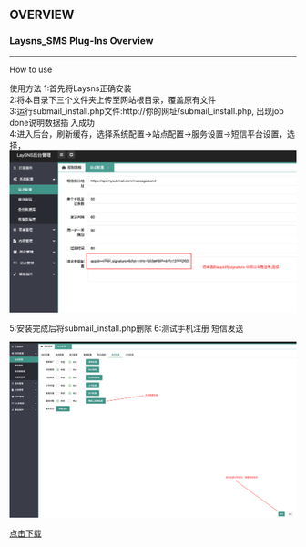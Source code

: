 ## OVERVIEW

### Laysns_SMS Plug-Ins Overview

------

How to use

使用方法
    1:首先将Laysns正确安装<br>
    2:将本目录下三个文件夹上传至网站根目录，覆盖原有文件 <br>
    3:运行submail_install.php文件:http://你的网址/submail_install.php,  出现job done说明数据插 入成功 <br>
    4:进入后台，刷新缓存，选择系统配置->站点配置->服务设置->短信平台设置，选择，<br>
![Submail](./markdown/1.png)

5:安装完成后将submail_install.php删除
6:测试手机注册 短信发送

![Submail](./markdown/2.png)


[点击下载](https://github.com/submail-developers/laysns_sms/archive/master.zip)
